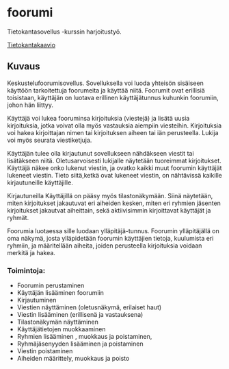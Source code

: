# foorumi

Tietokantasovellus -kurssin harjoitustyö.

[Tietokantakaavio](dokumentaatio/Tietokantakaavio.png)

## Kuvaus

Keskustelufoorumisovellus. Sovelluksella voi luoda yhteisön sisäiseen käyttöön tarkoitettuja foorumeita ja käyttää niitä. Foorumit ovat erillisiä toisistaan, käyttäjän on luotava erillinen käyttäjätunnus kuhunkin foorumiin, johon hän liittyy.

Käyttäjä voi lukea fooruminsa kirjoituksia (viestejä) ja lisätä uusia kirjoituksia, jotka voivat olla myös vastauksia aiempiin viesteihin. Kirjoituksia voi hakea kirjoittajan nimen tai kirjoituksen aiheen tai iän perusteella. Lukija voi myös seurata viestiketjuja.

Käyttäjän tulee olla kirjautunut sovellukseen nähdäkseen viestit tai lisätäkseen niitä. Oletusarvoisesti lukijalle näytetään tuoreimmat kirjoitukset. Käyttäjä näkee onko lukenut viestin, ja ovatko kaikki muut foorumin käyttäjät lukeneet viestin. Tieto siitä,ketkä ovat lukeneet viestin, on nähtävissä kaikille kirjautuneille käyttäjille.

Kirjautuneilla Käyttäjillä on pääsy myös tilastonäkymään. Siinä näytetään, miten kirjoitukset jakautuvat eri aiheiden kesken, miten eri ryhmien jäsenten kirjoitukset jakautvat aiheittain, sekä aktiivisimmin kirjoittavat käyttäjät ja ryhmät.

Foorumia luotaessa sille luodaan ylläpitäjä-tunnus. Foorumin ylläpitäjällä on oma näkymä, josta ylläpidetään foorumin käyttäjien tietoja, kuulumista eri ryhmiin, ja määritellään aiheita, joiden perusteella kirjoituksia voidaan merkitä ja hakea.

### Toimintoja:

- Foorumin perustaminen
- Käyttäjän lisääminen foorumiin
- Kirjautuminen
- Viestien näyttäminen (oletusnäkymä, erilaiset haut)
- Viestin lisääminen (erillisenä ja vastauksena)
- Tilastonäkymän näyttäminen
- Käyttäjätietojen muokkaaminen
- Ryhmien lisääminen , muokkaus ja poistaminen,
- Ryhmäjäsenyyden lisääminen ja poistaminen
- Viestin poistaminen
- Aiheiden määrittely, muokkaus ja poisto
